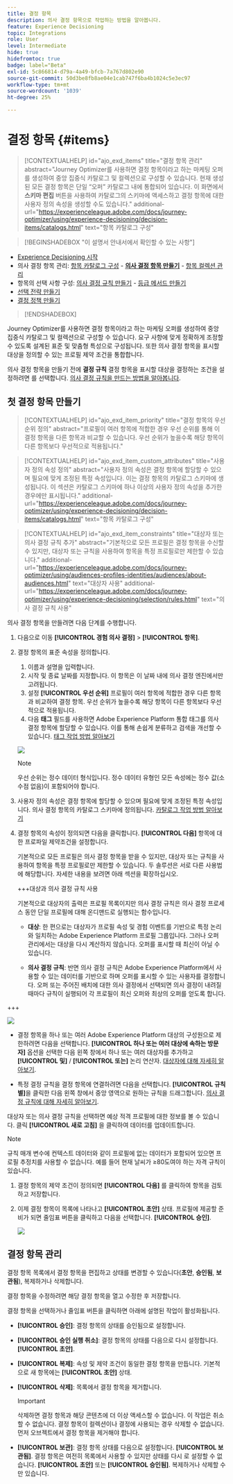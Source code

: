 ```yaml
---
title: 결정 항목
description: 의사 결정 항목으로 작업하는 방법을 알아봅니다.
feature: Experience Decisioning
topic: Integrations
role: User
level: Intermediate
hide: true
hidefromtoc: true
badge: label="Beta"
exl-id: 5c866814-d79a-4a49-bfcb-7a767d802e90
source-git-commit: 50d3be8fb8ae04e1cab747f6ba4b1024c5e3ec97
workflow-type: tm+mt
source-wordcount: '1039'
ht-degree: 25%

---
```


# 결정 항목 {#items}

>[!CONTEXTUALHELP]
>id="ajo_exd_items"
>title="결정 항목 관리"
>abstract="Journey Optimizer를 사용하면 결정 항목이라고 하는 마케팅 오퍼를 생성하여 중앙 집중식 카탈로그 및 컬렉션으로 구성할 수 있습니다. 현재 생성된 모든 결정 항목은 단일 “오퍼” 카탈로그 내에 통합되어 있습니다. 이 화면에서 **스키마 편집** 버튼을 사용하여 카탈로그의 스키마에 액세스하고 결정 항목에 대한 사용자 정의 속성을 생성할 수도 있습니다."
>additional-url="https://experienceleague.adobe.com/docs/journey-optimizer/using/experience-decisioning/decision-items/catalogs.html" text="항목 카탈로그 구성"

>[!BEGINSHADEBOX &quot;이 설명서 안내서에서 확인할 수 있는 사항&quot;]

* [Experience Decisioning 시작](gs-experience-decisioning.md)
* 의사 결정 항목 관리: [항목 카탈로그 구성](catalogs.md) - **[의사 결정 항목 만들기](items.md)** - [항목 컬렉션 관리](collections.md)
* 항목의 선택 사항 구성: [의사 결정 규칙 만들기](rules.md) - [등급 메서드 만들기](ranking.md)
* [선택 전략 만들기](selection-strategies.md)
* [결정 정책 만들기](create-decision.md)

>[!ENDSHADEBOX]

Journey Optimizer를 사용하면 결정 항목이라고 하는 마케팅 오퍼를 생성하여 중앙 집중식 카탈로그 및 컬렉션으로 구성할 수 있습니다. 요구 사항에 맞게 정확하게 조정할 수 있도록 설계된 표준 및 맞춤형 특성으로 구성됩니다. 또한 의사 결정 항목을 표시할 대상을 정의할 수 있는 프로필 제약 조건을 통합합니다.

의사 결정 항목을 만들기 전에 **결정 규칙** 결정 항목을 표시할 대상을 결정하는 조건을 설정하려면 를 선택합니다. [의사 결정 규칙을 만드는 방법을 알아봅니다](rules.md).

## 첫 결정 항목 만들기

>[!CONTEXTUALHELP]
>id="ajo_exd_item_priority"
>title="결정 항목의 우선 순위 정의"
>abstract="프로필이 여러 항목에 적합한 경우 우선 순위를 통해 이 결정 항목을 다른 항목과 비교할 수 있습니다. 우선 순위가 높을수록 해당 항목이 다른 항목보다 우선적으로 적용됩니다."

>[!CONTEXTUALHELP]
>id="ajo_exd_item_custom_attributes"
>title="사용자 정의 속성 정의"
>abstract="사용자 정의 속성은 결정 항목에 할당할 수 있으며 필요에 맞게 조정된 특정 속성입니다. 이는 결정 항목의 카탈로그 스키마에 생성됩니다. 이 섹션은 카탈로그 스키마에 하나 이상의 사용자 정의 속성을 추가한 경우에만 표시됩니다."
>additional-url="https://experienceleague.adobe.com/docs/journey-optimizer/using/experience-decisioning/decision-items/catalogs.html" text="항목 카탈로그 구성"

>[!CONTEXTUALHELP]
>id="ajo_exd_item_constraints"
>title="대상자 또는 의사 결정 규칙 추가"
>abstract="기본적으로 모든 프로필은 결정 항목을 수신할 수 있지만, 대상자 또는 규칙을 사용하여 항목을 특정 프로필로만 제한할 수 있습니다."
>additional-url="https://experienceleague.adobe.com/docs/journey-optimizer/using/audiences-profiles-identities/audiences/about-audiences.html" text="대상자 사용"
>additional-url="https://experienceleague.adobe.com/docs/journey-optimizer/using/experience-decisioning/selection/rules.html" text="의사 결정 규칙 사용"

의사 결정 항목을 만들려면 다음 단계를 수행합니다.

1. 다음으로 이동 **[!UICONTROL 경험 의사 결정]** > **[!UICONTROL 항목]**.

1. 결정 항목의 표준 속성을 정의합니다.

   1. 이름과 설명을 입력합니다.
   1. 시작 및 종료 날짜를 지정합니다. 이 항목은 이 날짜 내에 의사 결정 엔진에서만 고려됩니다.
   1. 설정 **[!UICONTROL 우선 순위]** 프로필이 여러 항목에 적합한 경우 다른 항목과 비교하여 결정 항목. 우선 순위가 높을수록 해당 항목이 다른 항목보다 우선적으로 적용됩니다.
   1. 다음 **태그** 필드를 사용하면 Adobe Experience Platform 통합 태그를 의사 결정 항목에 할당할 수 있습니다. 이를 통해 손쉽게 분류하고 검색을 개선할 수 있습니다. [태그 작업 방법 알아보기](../start/search-filter-categorize.md#tags)

   ![](assets/item-attributes.png)

   >[!NOTE]
   >
   >우선 순위는 정수 데이터 형식입니다. 정수 데이터 유형인 모든 속성에는 정수 값(소수점 없음)이 포함되어야 합니다.

1. 사용자 정의 속성은 결정 항목에 할당할 수 있으며 필요에 맞게 조정된 특정 속성입니다. 의사 결정 항목의 카탈로그 스키마에 정의됩니다. [카탈로그 작업 방법 알아보기](catalogs.md)

1. 결정 항목의 속성이 정의되면 다음을 클릭합니다. **[!UICONTROL 다음]** 항목에 대한 프로파일 제약조건을 설정합니다.

   기본적으로 모든 프로필은 의사 결정 항목을 받을 수 있지만, 대상자 또는 규칙을 사용하여 항목을 특정 프로필로만 제한할 수 있습니다. 두 솔루션은 서로 다른 사용법에 해당합니다. 자세한 내용을 보려면 아래 섹션을 확장하십시오.

   +++대상과 의사 결정 규칙 사용

   기본적으로 대상자의 출력은 프로필 목록이지만 의사 결정 규칙은 의사 결정 프로세스 동안 단일 프로필에 대해 온디맨드로 실행되는 함수입니다.

   * **대상**: 한 편으로는 대상자가 프로필 속성 및 경험 이벤트를 기반으로 특정 논리와 일치하는 Adobe Experience Platform 프로필 그룹입니다. 그러나 오퍼 관리에서는 대상을 다시 계산하지 않습니다. 오퍼를 표시할 때 최신이 아닐 수 있습니다.

   * **의사 결정 규칙**: 반면 의사 결정 규칙은 Adobe Experience Platform에서 사용할 수 있는 데이터를 기반으로 하며 오퍼를 표시할 수 있는 사용자를 결정합니다. 오퍼 또는 주어진 배치에 대한 의사 결정에서 선택되면 의사 결정이 내려질 때마다 규칙이 실행되어 각 프로필이 최신 오퍼와 최상의 오퍼를 얻도록 합니다.

+++

   ![](assets/item-constraints.png)

   * 결정 항목을 하나 또는 여러 Adobe Experience Platform 대상의 구성원으로 제한하려면 다음을 선택합니다. **[!UICONTROL 하나 또는 여러 대상에 속하는 방문자]** 옵션을 선택한 다음 왼쪽 창에서 하나 또는 여러 대상자를 추가하고 **[!UICONTROL 및]** / **[!UICONTROL 또는]** 논리 연산자. [대상자에 대해 자세히 알아보기](../audience/about-audiences.md).

   * 특정 결정 규칙을 결정 항목에 연결하려면 다음을 선택합니다. **[!UICONTROL 규칙별]**&#x200B;을 클릭한 다음 왼쪽 창에서 중앙 영역으로 원하는 규칙을 드래그합니다. [의사 결정 규칙에 대해 자세히 알아보기](rules.md).

   대상자 또는 의사 결정 규칙을 선택하면 예상 적격 프로필에 대한 정보를 볼 수 있습니다. 클릭 **[!UICONTROL 새로 고침]** 을 클릭하여 데이터를 업데이트합니다.

   >[!NOTE]
   >
   >규칙 매개 변수에 컨텍스트 데이터와 같이 프로필에 없는 데이터가 포함되어 있으면 프로필 추정치를 사용할 수 없습니다. 예를 들어 현재 날씨가 ≥80도여야 하는 자격 규칙이 있습니다.

1. 결정 항목의 제약 조건이 정의되면 **[!UICONTROL 다음]** 를 클릭하여 항목을 검토하고 저장합니다.

1. 이제 결정 항목이 목록에 나타나고 **[!UICONTROL 초안]** 상태. 프로필에 제공할 준비가 되면 줄임표 버튼을 클릭하고 다음을 선택합니다. **[!UICONTROL 승인]**.

   ![](assets/item-approve.png)

## 결정 항목 관리

결정 항목 목록에서 결정 항목을 편집하고 상태를 변경할 수 있습니다(**초안**, **승인됨**, **보관됨**), 복제하거나 삭제합니다.

결정 항목을 수정하려면 해당 결정 항목을 열고 수정한 후 저장합니다.

결정 항목을 선택하거나 줄임표 버튼을 클릭하면 아래에 설명된 작업이 활성화됩니다.

* **[!UICONTROL 승인]**: 결정 항목의 상태를 승인됨으로 설정합니다.
* **[!UICONTROL 승인 실행 취소]**: 결정 항목의 상태를 다음으로 다시 설정합니다. **[!UICONTROL 초안]**.
* **[!UICONTROL 복제]**: 속성 및 제약 조건이 동일한 결정 항목을 만듭니다. 기본적으로 새 항목에는 **[!UICONTROL 초안]** 상태.
* **[!UICONTROL 삭제]**: 목록에서 결정 항목을 제거합니다.

  >[!IMPORTANT]
  >
  >삭제하면 결정 항목과 해당 콘텐츠에 더 이상 액세스할 수 없습니다. 이 작업은 취소할 수 없습니다. 결정 항목이 컬렉션이나 결정에 사용되는 경우 삭제할 수 없습니다. 먼저 오브젝트에서 결정 항목을 제거해야 합니다.

* **[!UICONTROL 보관]**: 결정 항목 상태를 다음으로 설정합니다. **[!UICONTROL 보관됨]**. 결정 항목은 여전히 목록에서 사용할 수 있지만 상태를 다시 로 설정할 수 없습니다. **[!UICONTROL 초안]** 또는 **[!UICONTROL 승인됨]**. 복제하거나 삭제할 수만 있습니다.
